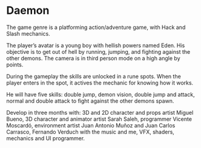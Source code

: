 # Daemon

The game genre is a platforming action/adventure game, with Hack and Slash mechanics. 

The player’s avatar is a young boy with hellish powers named Eden. His objective is to get out of hell by running, jumping, and fighting against the other demons. The camera is in third person mode on a high angle by points.

During the gameplay the skills are unlocked in a rune spots. When the player enters in the spot, it actives the mechanic for knowing how it works.

He will have five skills: double jump, demon vision, double jump and attack, normal and double attack to fight against the other demons spawn. 

Develop in three months with: 3D and 2D character and props artist Miguel Bueno, 3D character and animator artist Sarah Saleh, programmer Vicente Moscardó, environment artist Juan Antonio Muñoz and Juan Carlos Carrasco, Fernando Verduch with the music and me, VFX, shaders, mechanics and UI programmer.
